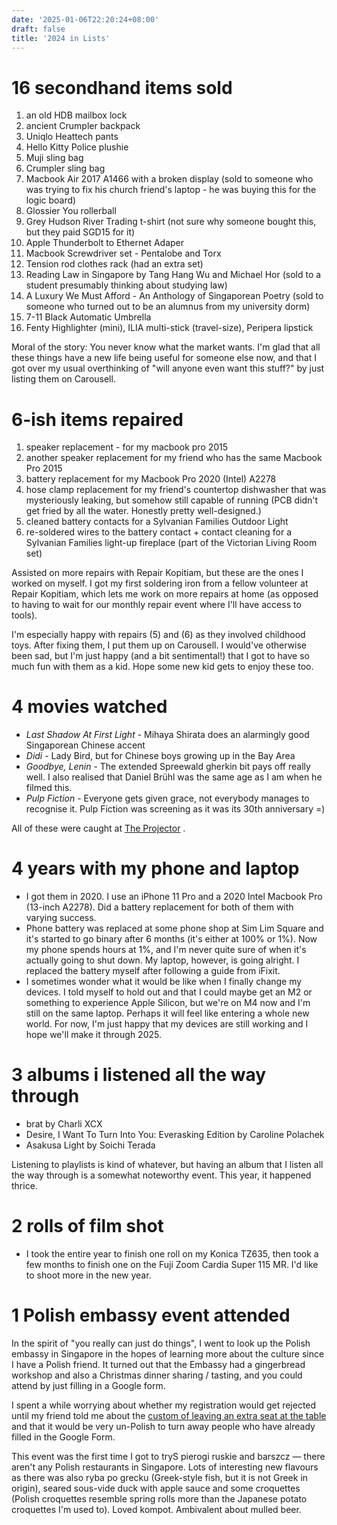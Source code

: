 ```yaml
---
date: '2025-01-06T22:20:24+08:00'
draft: false
title: '2024 in Lists'
---
```


# 16 secondhand items sold
1. an old HDB mailbox lock
2. ancient Crumpler backpack
3. Uniqlo Heattech pants 
4. Hello Kitty Police plushie 
5. Muji sling bag
6. Crumpler sling bag 
7. Macbook Air 2017 A1466 with a broken display (sold to someone who was trying to fix his church friend's laptop - he was buying this for the logic board)
8. Glossier You rollerball 
9. Grey Hudson River Trading t-shirt (not sure why someone bought this, but they paid SGD15 for it)
10. Apple Thunderbolt to Ethernet Adaper
11. Macbook Screwdriver set - Pentalobe and Torx 
12. Tension rod clothes rack (had an extra set)
13. Reading Law in Singapore by Tang Hang Wu and Michael Hor (sold to a student presumably thinking about studying law)
14. A Luxury We Must Afford - An Anthology of Singaporean Poetry (sold to someone who turned out to be an alumnus from my university dorm)
15. 7-11 Black Automatic Umbrella
16. Fenty Highlighter (mini), ILIA multi-stick (travel-size), Peripera lipstick 

Moral of the story: You never know what the market wants. I'm glad that all these things have a new life being useful for someone else now, and that I got over my usual overthinking of "will anyone even want this stuff?" by just listing them on Carousell. 

# 6-ish items repaired 

1. speaker replacement - for my macbook pro 2015
2. another speaker replacement for my friend who has the same  Macbook Pro 2015 
3. battery replacement for my Macbook Pro 2020 (Intel) A2278
4. hose clamp replacement for my friend's countertop dishwasher that was mysteriously leaking, but somehow still capable of running (PCB didn't get fried by all the water. Honestly pretty well-designed.)
5. cleaned battery contacts for a Sylvanian Families Outdoor Light
6. re-soldered wires to the battery contact + contact cleaning for a Sylvanian Families light-up fireplace (part of the Victorian Living Room set)

Assisted on more repairs with Repair Kopitiam, but these are the ones I worked on myself. I got my first soldering iron from a fellow volunteer at Repair Kopitiam, which lets me work on more repairs at home (as opposed to having to wait for our monthly repair event where I'll have access to tools). 

I'm especially happy with repairs (5) and (6) as they involved childhood toys. After fixing them, I put them up on Carousell. I would've otherwise been sad, but I'm just happy (and a bit sentimental!) that I got to have so much fun with them as a kid. Hope some new kid gets to enjoy these too. 

# 4 movies watched 

- *Last Shadow At First Light* - Mihaya Shirata does an alarmingly good Singaporean Chinese accent 
- *Didi* - Lady Bird, but for Chinese boys growing up in the Bay Area 
- *Goodbye, Lenin* - The extended Spreewald gherkin bit pays off really well. I also realised that Daniel Brühl was the same age as I am when he filmed this. 
- *Pulp Fiction* - Everyone gets given grace, not everybody manages to recognise it. Pulp Fiction was screening as it was its 30th anniversary =)

All of these were caught at [The Projector](https://theprojector.sg/) .
# 4 years with my phone and laptop
- I got them in 2020. I use an iPhone 11 Pro and a 2020 Intel Macbook Pro (13-inch A2278). Did a battery replacement for both of them with varying success.
- Phone battery was replaced at some phone shop at Sim Lim Square and it's started to go binary after 6 months (it's either at 100% or 1%). Now my phone spends hours at 1%, and I'm never quite sure of when it's actually going to shut down. My laptop, however, is going alright. I replaced the battery myself after following a guide from iFixit.
- I sometimes wonder what it would be like when I finally change my devices. I told myself to hold out and that I could maybe get an M2 or something to experience Apple Silicon, but we're on M4 now and I'm still on the same laptop. Perhaps it will feel like entering a whole new world. For now, I'm just happy that my devices are still working and I hope we'll make it through 2025.

# 3 albums i listened all the way through 
- brat by Charli XCX
- Desire, I Want To Turn Into You: Everasking Edition by Caroline Polachek 
- Asakusa Light by Soichi Terada 

Listening to playlists is kind of whatever, but having an album that I listen all the way through is a somewhat noteworthy event. This year, it happened thrice.

# 2 rolls of film shot 
- I took the entire year to finish one roll on my Konica TZ635, then took a few months to finish one on the Fuji Zoom Cardia Super 115 MR. I'd like to shoot more in the new year.
  
# 1 Polish embassy event attended
In the spirit of "you really can just do things", I went to look up the Polish embassy in Singapore in the hopes of learning more about the culture since I have a Polish friend. It turned out that the Embassy had a gingerbread workshop and also a Christmas dinner sharing / tasting, and you could attend by just filling in a Google form. 

I spent a while worrying about whether my registration would get rejected until my friend told me about the [custom of leaving an extra seat at the table](https://culture.pl/en/article/why-do-poles-leave-one-chair-empty-on-christmas-eve) and that it would be very un-Polish to turn away people who have already filled in the Google Form. 

This event was the first time I got to tryS pierogi ruskie and barszcz — there aren't any Polish restaurants in Singapore. Lots of interesting new flavours as there was also ryba po grecku (Greek-style fish, but it is not Greek in origin), seared sous-vide duck with apple sauce and some croquettes (Polish croquettes resemble spring rolls more than the Japanese potato croquettes I'm used to). Loved kompot. Ambivalent about mulled beer. 